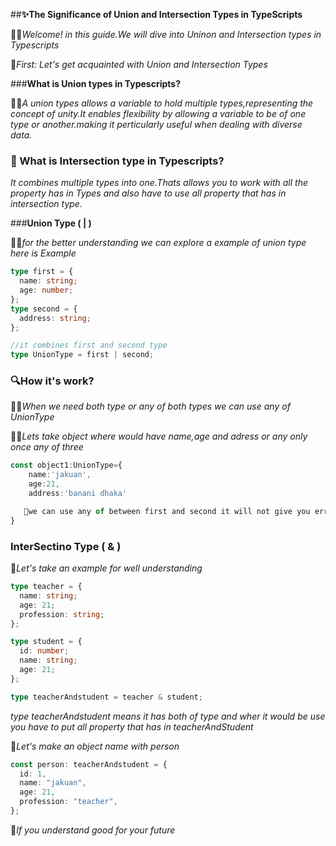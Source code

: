 ##**✨The Significance of Union and Intersection Types in TypeScripts**

📌📌*Welcome! in this guide.We will dive into Uninon and Intersection types in Typescripts*

🥇*First: Let's get acquainted with Union and Intersection Types*

###**What is Union types in Typescripts?**

📌📌*A union types allows a variable to hold multiple types,representing the concept of unity.It enables flexibility by allowing a variable to be of one type or another.making it perticularly useful when dealing with diverse data.*

### **🤔 What is Intersection type in Typescripts?**

*It combines multiple types into one.Thats allows you to work with all the property has in Types and also have to use all property that has in intersection type.*

###**Union Type ( | )**

📌📌*for the better understanding we can explore a example of union type
here is Example*

```ts
type first = {
  name: string;
  age: number;
};
type second = {
  address: string;
};

//it combines first and second type
type UnionType = first | second;
```

### **🔍How it's work?**

📌📌*When we need both type or any of both types we can use any of UnionType*

📌📌*Lets take object where would have name,age and adress or any only once any of three*

```ts
const object1:UnionType={
    name:'jakuan',
    age:21,
    address:'banani dhaka'

   📌we can use any of between first and second it will not give you error
}
```

### InterSectino Type ( & )

📌*Let's take an example for well understanding*

```ts
type teacher = {
  name: string;
  age: 21;
  profession: string;
};

type student = {
  id: number;
  name: string;
  age: 21;
};

type teacherAndstudent = teacher & student;
```

*type teacherAndstudent means it has both of type and wher it would be use you have to put all property that has in teacherAndStudent*

📌*Let's make an object name with person*

```ts
const person: teacherAndstudent = {
  id: 1,
  name: "jakuan",
  age: 21,
  profession: "teacher",
};
```

📌*If you understand good for your future*
